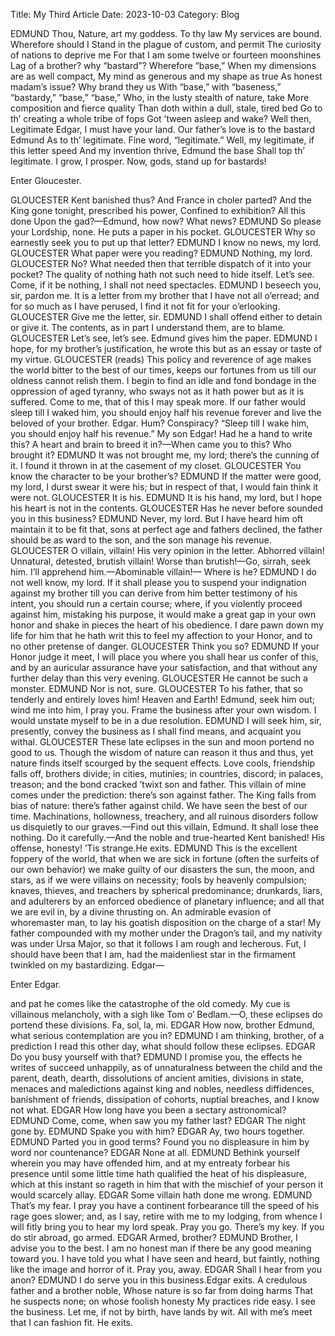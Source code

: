 Title: My Third Article
Date: 2023-10-03
Category: Blog


EDMUND 
Thou, Nature, art my goddess. To thy law
My services are bound. Wherefore should I
Stand in the plague of custom, and permit
The curiosity of nations to deprive me
For that I am some twelve or fourteen moonshines
Lag of a brother? why “bastard”? Wherefore “base,”
When my dimensions are as well compact,
My mind as generous and my shape as true
As honest madam’s issue? Why brand they us
With “base,” with “baseness,” “bastardy,” “base,”
“base,”
Who, in the lusty stealth of nature, take
More composition and fierce quality
Than doth within a dull, stale, tired bed
Go to th’ creating a whole tribe of fops
Got ’tween asleep and wake? Well then,
Legitimate Edgar, I must have your land.
Our father’s love is to the bastard Edmund
As to th’ legitimate. Fine word, “legitimate.”
Well, my legitimate, if this letter speed
And my invention thrive, Edmund the base
Shall top th’ legitimate. I grow, I prosper.
Now, gods, stand up for bastards!

Enter Gloucester.

GLOUCESTER 
Kent banished thus? And France in choler parted?
And the King gone tonight, prescribed his power,
Confined to exhibition? All this done
Upon the gad?—Edmund, how now? What news?
EDMUND  So please your Lordship, none. He puts a
paper in his pocket.
GLOUCESTER  Why so earnestly seek you to put up that
letter?
EDMUND  I know no news, my lord.
GLOUCESTER  What paper were you reading?
EDMUND  Nothing, my lord.
GLOUCESTER  No? What needed then that terrible dispatch
of it into your pocket? The quality of nothing
hath not such need to hide itself. Let’s see. Come, if
it be nothing, I shall not need spectacles.
EDMUND  I beseech you, sir, pardon me. It is a letter
from my brother that I have not all o’erread; and
for so much as I have perused, I find it not fit for
your o’erlooking.
GLOUCESTER  Give me the letter, sir.
EDMUND  I shall offend either to detain or give it. The
contents, as in part I understand them, are to
blame.
GLOUCESTER  Let’s see, let’s see.
Edmund gives him the paper.
EDMUND  I hope, for my brother’s justification, he
wrote this but as an essay or taste of my virtue.
GLOUCESTER (reads)  This policy and reverence of age
makes the world bitter to the best of our times, keeps
our fortunes from us till our oldness cannot relish
them. I begin to find an idle and fond bondage in the
oppression of aged tyranny, who sways not as it hath
power but as it is suffered. Come to me, that of this I
may speak more. If our father would sleep till I waked
him, you should enjoy half his revenue forever and
live the beloved of your brother. Edgar.
Hum? Conspiracy? “Sleep till I wake him, you
should enjoy half his revenue.” My son Edgar! Had
he a hand to write this? A heart and brain to breed it
in?—When came you to this? Who brought it?
EDMUND  It was not brought me, my lord; there’s the
cunning of it. I found it thrown in at the casement
of my closet.
GLOUCESTER  You know the character to be your
brother’s?
EDMUND  If the matter were good, my lord, I durst
swear it were his; but in respect of that, I would
fain think it were not.
GLOUCESTER  It is his.
EDMUND  It is his hand, my lord, but I hope his heart is
not in the contents.
GLOUCESTER  Has he never before sounded you in this
business?
EDMUND  Never, my lord. But I have heard him oft
maintain it to be fit that, sons at perfect age and
fathers declined, the father should be as ward to the
son, and the son manage his revenue.
GLOUCESTER  O villain, villain! His very opinion in the
letter. Abhorred villain! Unnatural, detested, brutish
villain! Worse than brutish!—Go, sirrah, seek
him. I’ll apprehend him.—Abominable villain!—
Where is he?
EDMUND  I do not well know, my lord. If it shall please
you to suspend your indignation against my brother
till you can derive from him better testimony of his
intent, you should run a certain course; where, if
you violently proceed against him, mistaking his
purpose, it would make a great gap in your own
honor and shake in pieces the heart of his obedience.
I dare pawn down my life for him that he hath
writ this to feel my affection to your Honor, and to
no other pretense of danger.
GLOUCESTER  Think you so?
EDMUND  If your Honor judge it meet, I will place you
where you shall hear us confer of this, and by an
auricular assurance have your satisfaction, and that
without any further delay than this very evening.
GLOUCESTER  He cannot be such a monster.
EDMUND  Nor is not, sure.
GLOUCESTER  To his father, that so tenderly and entirely
loves him! Heaven and Earth! Edmund, seek him
out; wind me into him, I pray you. Frame the
business after your own wisdom. I would unstate
myself to be in a due resolution.
EDMUND  I will seek him, sir, presently, convey the
business as I shall find means, and acquaint you
withal.
GLOUCESTER  These late eclipses in the sun and moon
portend no good to us. Though the wisdom of
nature can reason it thus and thus, yet nature finds
itself scourged by the sequent effects. Love cools,
friendship falls off, brothers divide; in cities, mutinies;
in countries, discord; in palaces, treason; and
the bond cracked ’twixt son and father. This villain
of mine comes under the prediction: there’s son
against father. The King falls from bias of nature:
there’s father against child. We have seen the best of
our time. Machinations, hollowness, treachery, and
all ruinous disorders follow us disquietly to our
graves.—Find out this villain, Edmund. It shall
lose thee nothing. Do it carefully.—And the noble
and true-hearted Kent banished! His offense, honesty!
’Tis strange.He exits.
EDMUND  This is the excellent foppery of the world, that
when we are sick in fortune (often the surfeits of
our own behavior) we make guilty of our disasters
the sun, the moon, and stars, as if we were villains
on necessity; fools by heavenly compulsion; knaves,
thieves, and treachers by spherical predominance;
drunkards, liars, and adulterers by an enforced
obedience of planetary influence; and all that we
are evil in, by a divine thrusting on. An admirable
evasion of whoremaster man, to lay his goatish
disposition on the charge of a star! My father
compounded with my mother under the Dragon’s
tail, and my nativity was under Ursa Major, so that it
follows I am rough and lecherous. Fut, I should
have been that I am, had the maidenliest star in the
firmament twinkled on my bastardizing. Edgar—

Enter Edgar.

and pat he comes like the catastrophe of the old
comedy. My cue is villainous melancholy, with a
sigh like Tom o’ Bedlam.—O, these eclipses do
portend these divisions. Fa, sol, la, mi.
EDGAR  How now, brother Edmund, what serious contemplation
are you in?
EDMUND  I am thinking, brother, of a prediction I read
this other day, what should follow these eclipses.
EDGAR  Do you busy yourself with that?
EDMUND  I promise you, the effects he writes of succeed
unhappily, as of unnaturalness between the
child and the parent, death, dearth, dissolutions of
ancient amities, divisions in state, menaces and
maledictions against king and nobles, needless diffidences,
banishment of friends, dissipation of cohorts,
nuptial breaches, and I know not what.
EDGAR  How long have you been a sectary
astronomical?
EDMUND  Come, come, when saw you my father last?
EDGAR  The night gone by.
EDMUND  Spake you with him?
EDGAR  Ay, two hours together.
EDMUND  Parted you in good terms? Found you no
displeasure in him by word nor countenance?
EDGAR  None at all.
EDMUND  Bethink yourself wherein you may have offended
him, and at my entreaty forbear his presence
until some little time hath qualified the heat
of his displeasure, which at this instant so rageth in
him that with the mischief of your person it would
scarcely allay.
EDGAR  Some villain hath done me wrong.
EDMUND  That’s my fear. I pray you have a continent
forbearance till the speed of his rage goes slower;
and, as I say, retire with me to my lodging, from
whence I will fitly bring you to hear my lord speak.
Pray you go. There’s my key. If you do stir abroad,
go armed.
EDGAR  Armed, brother?
EDMUND  Brother, I advise you to the best. I am no
honest man if there be any good meaning toward
you. I have told you what I have seen and heard, but
faintly, nothing like the image and horror of it. Pray
you, away.
EDGAR  Shall I hear from you anon?
EDMUND  I do serve you in this business.Edgar exits.
A credulous father and a brother noble,
Whose nature is so far from doing harms
That he suspects none; on whose foolish honesty
My practices ride easy. I see the business.
Let me, if not by birth, have lands by wit.
All with me’s meet that I can fashion fit.
He exits.